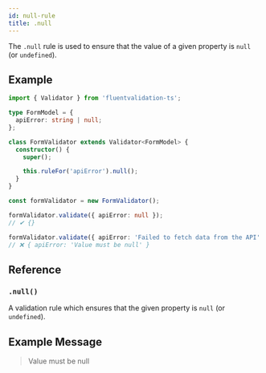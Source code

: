 ```yaml
---
id: null-rule
title: .null
---
```


The `.null` rule is used to ensure that the value of a given property is `null` (or `undefined`).

## Example

```typescript
import { Validator } from 'fluentvalidation-ts';

type FormModel = {
  apiError: string | null;
};

class FormValidator extends Validator<FormModel> {
  constructor() {
    super();

    this.ruleFor('apiError').null();
  }
}

const formValidator = new FormValidator();

formValidator.validate({ apiError: null });
// ✔ {}

formValidator.validate({ apiError: 'Failed to fetch data from the API' });
// ❌ { apiError: 'Value must be null' }
```

## Reference

### `.null()`

A validation rule which ensures that the given property is `null` (or `undefined`).

## Example Message

> Value must be null
